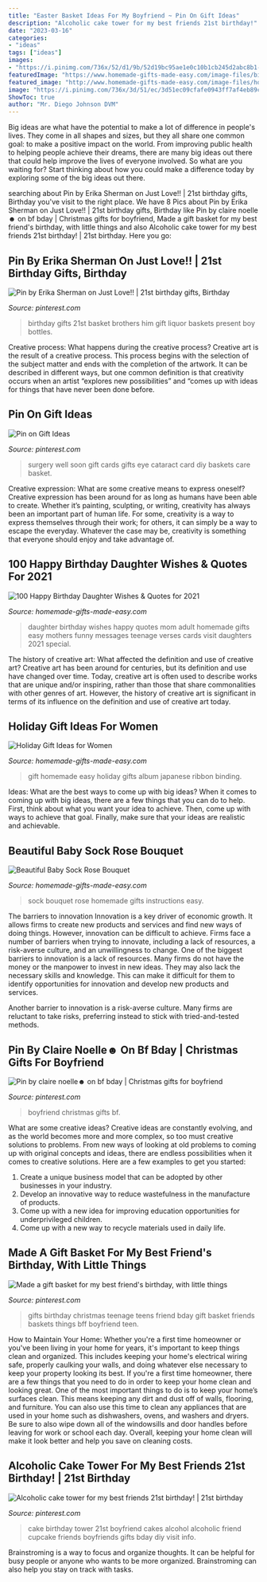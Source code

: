 ```yaml
---
title: "Easter Basket Ideas For My Boyfriend ~ Pin On Gift Ideas"
description: "Alcoholic cake tower for my best friends 21st birthday!"
date: "2023-03-16"
categories:
- "ideas"
tags: ["ideas"]
images:
- "https://i.pinimg.com/736x/52/d1/9b/52d19bc95ae1e0c10b1cb245d2abc8b1--surgery-gift-basket-get-well-soon-gift-ideas-after-surgery.jpg"
featuredImage: "https://www.homemade-gifts-made-easy.com/image-files/birthday-wishes-for-daughter-mothers-treasure-600x900.jpg"
featured_image: "http://www.homemade-gifts-made-easy.com/image-files/how-to-make-a-book-800x474.jpg"
image: "https://i.pinimg.com/736x/3d/51/ec/3d51ec09cfafe0943ff7af4eb89cc67e--alcohol-tower-cake-st-birthday-ideas-for-best-friend.jpg"
ShowToc: true
author: "Mr. Diego Johnson DVM"
---
```



Big ideas are what have the potential to make a lot of difference in people's lives. They come in all shapes and sizes, but they all share one common goal: to make a positive impact on the world. From improving public health to helping people achieve their dreams, there are many big ideas out there that could help improve the lives of everyone involved. So what are you waiting for? Start thinking about how you could make a difference today by exploring some of the big ideas out there.

	

		
searching about Pin by Erika Sherman on Just Love!! | 21st birthday gifts, Birthday you've visit to the right place. We have 8 Pics about Pin by Erika Sherman on Just Love!! | 21st birthday gifts, Birthday like Pin by claire noelle☻ on bf bday | Christmas gifts for boyfriend, Made a gift basket for my best friend&#039;s birthday, with little things and also Alcoholic cake tower for my best friends 21st birthday! | 21st birthday. Here you go:
		
    
## Pin By Erika Sherman On Just Love!! | 21st Birthday Gifts, Birthday

<img loading=lazy src="https://i.pinimg.com/736x/01/7f/1a/017f1ab8b6e537b6d07f432c2541f3a5--st-birthday-presents-birthday-gifts.jpg" onerror="this.onerror=null;this.src='https://tse2.mm.bing.net/th?id=OIP.tbLXX7TtvBBnQKT15hBvIgHaJ3&amp;pid=15.1';" alt="Pin by Erika Sherman on Just Love!! | 21st birthday gifts, Birthday">

_Source: pinterest.com_

>birthday gifts 21st basket brothers him gift liquor baskets present boy bottles. 

	

Creative process: What happens during the creative process?
Creative art is the result of a creative process. This process begins with the selection of the subject matter and ends with the completion of the artwork. It can be described in different ways, but one common definition is that creativity occurs when an artist “explores new possibilities” and “comes up with ideas for things that have never been done before.

    
## Pin On Gift Ideas

<img loading=lazy src="https://i.pinimg.com/736x/52/d1/9b/52d19bc95ae1e0c10b1cb245d2abc8b1--surgery-gift-basket-get-well-soon-gift-ideas-after-surgery.jpg" onerror="this.onerror=null;this.src='https://tse3.mm.bing.net/th?id=OIP.ohw08_iif68VzVpO444jBwAAAA&amp;pid=15.1';" alt="Pin on Gift Ideas">

_Source: pinterest.com_

>surgery well soon gift cards gifts eye cataract card diy baskets care basket. 

	

Creative expression: What are some creative means to express oneself?
Creative expression has been around for as long as humans have been able to create. Whether it’s painting, sculpting, or writing, creativity has always been an important part of human life. For some, creativity is a way to express themselves through their work; for others, it can simply be a way to escape the everyday. Whatever the case may be, creativity is something that everyone should enjoy and take advantage of.

    
## 100 Happy Birthday Daughter Wishes &amp; Quotes For 2021

<img loading=lazy src="https://www.homemade-gifts-made-easy.com/image-files/birthday-wishes-for-daughter-mothers-treasure-600x900.jpg" onerror="this.onerror=null;this.src='https://tse2.mm.bing.net/th?id=OIP.M3r_FmbYJqIrdSrEJ1ZXfgHaLH&amp;pid=15.1';" alt="100 Happy Birthday Daughter Wishes &amp; Quotes for 2021">

_Source: homemade-gifts-made-easy.com_

>daughter birthday wishes happy quotes mom adult homemade gifts easy mothers funny messages teenage verses cards visit daughters 2021 special. 

	

The history of creative art: What affected the definition and use of creative art?
Creative art has been around for centuries, but its definition and use have changed over time. Today, creative art is often used to describe works that are unique and/or inspiring, rather than those that share commonalities with other genres of art. However, the history of creative art is significant in terms of its influence on the definition and use of creative art today.

    
## Holiday Gift Ideas For Women

<img loading=lazy src="http://www.homemade-gifts-made-easy.com/image-files/how-to-make-a-book-800x474.jpg" onerror="this.onerror=null;this.src='https://tse3.mm.bing.net/th?id=OIP.TvS2laXvwE-a0rtD5rSB1gHaEY&amp;pid=15.1';" alt="Holiday Gift Ideas for Women">

_Source: homemade-gifts-made-easy.com_

>gift homemade easy holiday gifts album japanese ribbon binding. 

	

Ideas: What are the best ways to come up with big ideas?
When it comes to coming up with big ideas, there are a few things that you can do to help. First, think about what you want your idea to achieve. Then, come up with ways to achieve that goal. Finally, make sure that your ideas are realistic and achievable.

    
## Beautiful Baby Sock Rose Bouquet

<img loading=lazy src="https://www.homemade-gifts-made-easy.com/images/baby-sock-rose-bouquet-instructions.jpg" onerror="this.onerror=null;this.src='https://tse1.mm.bing.net/th?id=OIP.mEgn6OhNpSeTk5_AVXyY8AHaOm&amp;pid=15.1';" alt="Beautiful Baby Sock Rose Bouquet">

_Source: homemade-gifts-made-easy.com_

>sock bouquet rose homemade gifts instructions easy. 

	

The barriers to innovation
Innovation is a key driver of economic growth. It allows firms to create new products and services and find new ways of doing things. However, innovation can be difficult to achieve. Firms face a number of barriers when trying to innovate, including a lack of resources, a risk-averse culture, and an unwillingness to change.
One of the biggest barriers to innovation is a lack of resources. Many firms do not have the money or the manpower to invest in new ideas. They may also lack the necessary skills and knowledge. This can make it difficult for them to identify opportunities for innovation and develop new products and services.

Another barrier to innovation is a risk-averse culture. Many firms are reluctant to take risks, preferring instead to stick with tried-and-tested methods.

    
## Pin By Claire Noelle☻ On Bf Bday | Christmas Gifts For Boyfriend

<img loading=lazy src="https://i.pinimg.com/736x/e2/f8/51/e2f8510ea65bbdf9e7415600d2765af3.jpg" onerror="this.onerror=null;this.src='https://tse3.mm.bing.net/th?id=OIP.1PLuHH3S0Jn_2XFMTS6GrQHaNK&amp;pid=15.1';" alt="Pin by claire noelle☻ on bf bday | Christmas gifts for boyfriend">

_Source: pinterest.com_

>boyfriend christmas gifts bf. 

	

What are some creative ideas?
Creative ideas are constantly evolving, and as the world becomes more and more complex, so too must creative solutions to problems. From new ways of looking at old problems to coming up with original concepts and ideas, there are endless possibilities when it comes to creative solutions. Here are a few examples to get you started:
1. Create a unique business model that can be adopted by other businesses in your industry.
2. Develop an innovative way to reduce wastefulness in the manufacture of products.
3. Come up with a new idea for improving education opportunities for underprivileged children.
4. Come up with a new way to recycle materials used in daily life.

    
## Made A Gift Basket For My Best Friend&#039;s Birthday, With Little Things

<img loading=lazy src="https://i.pinimg.com/736x/a2/86/08/a286082e2d61ba16991cae1ed90c797b--my-best-friends-birthday-birthday-gifts.jpg" onerror="this.onerror=null;this.src='https://tse4.mm.bing.net/th?id=OIP.v81Bxso3xjsBXmWpKMI0gAHaJ3&amp;pid=15.1';" alt="Made a gift basket for my best friend&#039;s birthday, with little things">

_Source: pinterest.com_

>gifts birthday christmas teenage teens friend bday gift basket friends baskets things bff boyfriend teen. 

	

How to Maintain Your Home: Whether you're a first time homeowner or you've been living in your home for years, it's important to keep things clean and organized. This includes keeping your home's electrical wiring safe, properly caulking your walls, and doing whatever else necessary to keep your property looking its best.
If you're a first time homeowner, there are a few things that you need to do in order to keep your home clean and looking great. One of the most important things to do is to keep your home’s surfaces clean. This means keeping any dirt and dust off of walls, flooring, and furniture. You can also use this time to clean any appliances that are used in your home such as dishwashers, ovens, and washers and dryers. Be sure to also wipe down all of the windowsills and door handles before leaving for work or school each day. Overall, keeping your home clean will make it look better and help you save on cleaning costs.

    
## Alcoholic Cake Tower For My Best Friends 21st Birthday! | 21st Birthday

<img loading=lazy src="https://i.pinimg.com/736x/3d/51/ec/3d51ec09cfafe0943ff7af4eb89cc67e--alcohol-tower-cake-st-birthday-ideas-for-best-friend.jpg" onerror="this.onerror=null;this.src='https://tse4.mm.bing.net/th?id=OIP.2qz2doA1bOiOrVBsYplidQHaJ3&amp;pid=15.1';" alt="Alcoholic cake tower for my best friends 21st birthday! | 21st birthday">

_Source: pinterest.com_

>cake birthday tower 21st boyfriend cakes alcohol alcoholic friend cupcake friends boyfriends gifts bday diy visit info. 

	

Brainstroming is a way to focus and organize thoughts. It can be helpful for busy people or anyone who wants to be more organized. Brainstroming can also help you stay on track with tasks.

